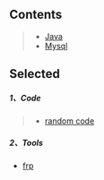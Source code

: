 
## Contents
> * [Java](https://github.com/WraithBorg/Blog/projects/1)
> * [Mysql](https://github.com/WraithBorg/Blog/projects/2)
## Selected
##### 1、Code
>* [random code](https://github.com/WraithBorg/Blog/issues/4)

##### 2、Tools
- [frp](https://github.com/WraithBorg/Blog/issues/5)
